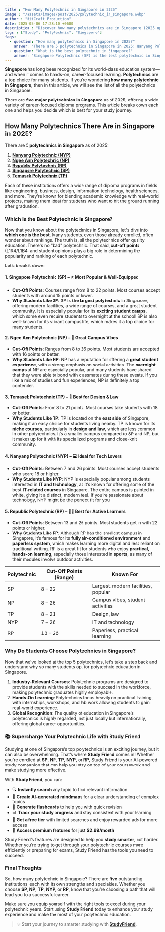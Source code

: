 ```yaml
---
title : "How Many Polytechnic in Singapore in 2025"
image : "/assets/images/post/2025/polytechnic_in_singapore.webp"
author : "BitCraft Production"
date: 2025-05-06 17:28:10 +0600
description : "Discover how many polytechnics are in Singapore (2025 update) and how you can supercharge your study life with AI-powered tools like Study Friend."
tags : ["Study", "Polytechnic", "Singapore"]
faqs:
  - question: "How many polytechnics in Singapore in 2025?"
    answer: "There are 5 polytechnics in Singapore in 2025: Nanyang Polytechnic (NYP), Ngee Ann Polytechnic (NP), Republic Polytechnic (RP), Singapore Polytechnic (SP), and Temasek Polytechnic (TP)."
  - question: "What is the best polytechnic in Singapore?"
    answer: "Singapore Polytechnic (SP) is the best polytechnic in Singapore in 2025."
---
```


**Singapore** has long been recognized for its world-class education system—and when it comes to hands-on, career-focused learning. **Polytechnics** are a top choice for many students. If you’re wondering **how many polytechnic in Singapore**, then in this article, we will see the list of all the polytechnics in Singapore.

There are **five major polytechnics in Singapore** as of 2025, offering a wide variety of career-focused diploma programs. This article breaks down each one and helps you decide which is best for your study journey.

## How Many Polytechnics There Are in Singapore in 2025?

There are **5 polytechnics in Singapore** as of 2025:

1. **[Nanyang Polytechnic (NYP)](https://www.nyp.edu.sg/)**
2. **[Ngee Ann Polytechnic (NP)](https://www.np.edu.sg/)**
3. **[Republic Polytechnic (RP)](https://www.rp.edu.sg/)**
4. **[Singapore Polytechnic (SP)](https://www.sp.edu.sg/)**
5. **[Temasek Polytechnic (TP)](https://www.tp.edu.sg/)**

Each of these institutions offers a wide range of diploma programs in fields like engineering, business, design, information technology, health sciences, and more. They’re known for blending academic knowledge with real-world projects, making them ideal for students who want to hit the ground running after graduation.


### **Which Is the Best Polytechnic in Singapore?**

Now that you know about the polytechnics in Singapore, let's dive into **which one is the best**. Many students, even those already enrolled, often wonder about rankings. The truth is, all the polytechnics offer quality education. There's no "bad" polytechnic. That said, **cut-off points** (L1R4/L1B4) and student opinions play a big role in determining the popularity and ranking of each polytechnic.

Let’s break it down:


#### 1. **Singapore Polytechnic (SP)** – ⭐ Most Popular & Well-Equipped

* **Cut-Off Points**: Courses range from 8 to 22 points. Most courses accept students with around 15 points or lower.
* **Why Students Like SP**: SP is **the largest polytechnic** in Singapore, offering modern facilities, a wide range of courses, and a great student community. It is especially popular for its **exciting student camps**, which some even require students to overnight at the school! SP is also well-known for its vibrant campus life, which makes it a top choice for many students.

#### 2. **Ngee Ann Polytechnic (NP)** – 🎉 Great Campus Vibes

* **Cut-Off Points**: Ranges from 8 to 26 points. Most students are accepted with 16 points or better.
* **Why Students Like NP**: NP has a reputation for offering a **great student experience**, with a strong emphasis on social activities. The **overnight camps** at NP are especially popular, and many students have shared that they were able to bond with classmates during these events. If you like a mix of studies and fun experiences, NP is definitely a top contender.

#### 3. **Temasek Polytechnic (TP)** – 🎨 Best for Design & Law

* **Cut-Off Points**: From 8 to 21 points. Most courses take students with 18 or better.
* **Why Students Like TP**: TP is located on the **east side** of Singapore, making it an easy choice for students living nearby. TP is known for its **niche courses**, particularly in **design and law**, which are less common in other polytechnics. It’s a smaller campus compared to SP and NP, but it makes up for it with its specialized programs and close-knit community.

#### 4. **Nanyang Polytechnic (NYP)** – 💻 Ideal for Tech Lovers

* **Cut-Off Points**: Between 7 and 26 points. Most courses accept students who score 18 or higher.
* **Why Students Like NYP**: NYP is especially popular among students interested in **IT and technology**, as it’s known for offering some of the best **IT-related courses** in Singapore. The entire campus is painted in white, giving it a distinct, modern feel. If you’re passionate about technology, NYP might be the perfect fit for you.

#### 5. **Republic Polytechnic (RP)** – 🏃‍♂️ Best for Active Learners

* **Cut-Off Points**: Between 13 and 26 points. Most students get in with 22 points or higher.
* **Why Students Like RP**: Although RP has the smallest campus in Singapore, it’s famous for its **fully air-conditioned environment** and **paperless system**, which makes learning more digital and less reliant on traditional writing. RP is a great fit for students who enjoy **practical, hands-on learning**, especially those interested in **sports**, as many of their modules involve outdoor activities.


| Polytechnic | Cut-Off Points (Range) | Known For                           |
| ----------- | ---------------------- | ----------------------------------- |
| SP          | 8 – 22                 | Largest, modern facilities, popular |
| NP          | 8 – 26                 | Campus vibes, student activities    |
| TP          | 8 – 21                 | Design, law                         |
| NYP         | 7 – 26                 | IT and technology                   |
| RP          | 13 – 26                | Paperless, practical learning       |


### Why Do Students Choose Polytechnics in Singapore?

Now that we’ve looked at the top 5 polytechnics, let's take a step back and understand why so many students opt for polytechnic education in Singapore.

1. **Industry-Relevant Courses**: Polytechnic programs are designed to provide students with the skills needed to succeed in the workforce, making polytechnic graduates highly employable.
2. **Hands-On Learning**: Polytechnics focus heavily on practical training, with internships, workshops, and lab work allowing students to gain real-world experience.
3. **Global Recognition**: The quality of education in Singapore’s polytechnics is highly regarded, not just locally but internationally, offering global career opportunities.

### 📚 Supercharge Your Polytechnic Life with Study Friend

Studying at one of Singapore’s top polytechnics is an exciting journey, but it can also be overwhelming. That’s where **Study Friend** comes in! Whether you're enrolled at **SP**, **NP**, **TP**, **NYP**, or **RP**, Study Friend is your AI-powered study companion that can help you stay on top of your coursework and make studying more effective.

With **Study Friend**, you can:

* 🔍 **Instantly search** any topic to find relevant information
* 🧠 **Create AI-generated mindmaps** for a clear understanding of complex topics
* 📇 **Generate flashcards** to help you with quick revision
* 📊 **Track your study progress** and stay consistent with your learning
* 🎁 **Get a free tier** with limited searches and enjoy rewarded ads for more access
* 💸 **Access premium features** for just **\$2.99/month**

Study Friend’s features are designed to help you **study smarter**, not harder. Whether you’re trying to get through your polytechnic courses more efficiently or preparing for exams, Study Friend has the tools you need to succeed.

### Final Thoughts

So, how many polytechnic in Singapore? There are **five** outstanding institutions, each with its own strengths and specialties. Whether you choose **SP**, **NP**, **TP**, **NYP**, or **RP**, know that you’re choosing a path that will lead you to a successful career.

Make sure you equip yourself with the right tools to excel during your polytechnic years. Start using **Study Friend** today to enhance your study experience and make the most of your polytechnic education.

> 💡 Start your journey to smarter studying with [**StudyFriend**](https://play.google.com/store/apps/details?id=com.studyfriend.mobile).

